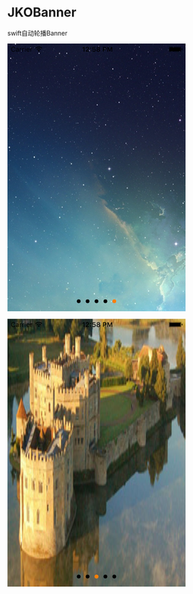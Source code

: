# JKOBanner
swift自动轮播Banner

![image](https://github.com/sunforyou/JKOBanner/blob/master/View1.png)

![image](https://github.com/sunforyou/JKOBanner/blob/master/View2.png)
